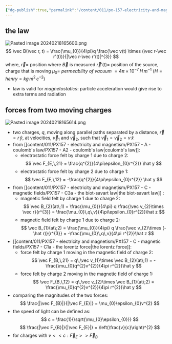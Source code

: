 ```yaml
---
{"dg-publish":true,"permalink":"/content/011/px-157-electricity-and-magnetism/px-157-c-magnetic-fields/px-157-c3a-the-biot-savart-law/","created":"2024-10-01T18:27:10.182+01:00","updated":"2024-11-26T20:09:24.880+00:00"}
---
```


## the law
![Pasted image 20240218165600.png](/img/user/pics/Pasted%20image%2020240218165600.png)
$$
\vec B(\vec r, t) = \frac{\mu_{0}}{4\pi}q \frac{\vec v(t) \times (\vec r-\vec r'(t))}{|\vec r-\vec r'(t)|^{3}}
$$
	where,
		$\vec r =$ position where $\vec B$ is measured
		$\vec r'(t)=$ position of the source, charge that is moving
		$\mu_{0}=$ *permeability of vacuum* $=4\pi \times10^{-7}\,H\,m^{-1}$ ($H=henry=kg\,m^{2}\,c^{-2}$)
- law is valid for *magnetostatics*: particle acceleration would give rise to extra terms and radiation
## forces from two moving charges
![Pasted image 20240218165614.png](/img/user/pics/Pasted%20image%2020240218165614.png)
- two charges, $q$, moving along parallel paths separated by a distance, $\vec r = r\,\hat y$, at velocities, $\vec v_{1}$ and $\vec v_{2}$, such that $\vec v_{1}=\vec v_{2} = v\,\hat x$
- from [[content/011/PX157 - electricity and magnetism/PX157 - A - coulomb's law/PX157 - A2 - coulomb's law\|coulomb's law]]:
	- electrostatic force felt by charge 1 due to charge 2:
$$
\vec F_{E,\,21} = \frac{q^{2}}{4\pi\epsilon_{0}r^{2}} \hat y
$$
	- electrostatic force felt by charge 2 due to charge 1:
$$
\vec F_{E,\,12} = -\frac{q^{2}}{4\pi\epsilon_{0}r^{2}} \hat y
$$
- from [[content/011/PX157 - electricity and magnetism/PX157 - C - magnetic fields/PX157 - C3a - the biot-savart law\|the biot-savart law]] :
	- magnetic field felt by charge 1 due to charge 2:
$$
\vec B_{2}(at\;1) = \frac{\mu_{0}}{4\pi} q \frac{\vec v_{2}\times \vec r}{r^{3}}  = \frac{\mu_{0}\,q\,v}{4\pi\epsilon_{0}r^{2}}\hat z
$$
	- magnetic field felt by charge 1 due to charge 2:
$$
\vec B_{1}(at\;2) = \frac{\mu_{0}}{4\pi} q \frac{\vec v_{2}\times (-\hat r)}{r^{3}}  = -\frac{\mu_{0}\,q\,v}{4\pi r^{2}}\hat z
$$
- [[content/011/PX157 - electricity and magnetism/PX157 - C - magnetic fields/PX157 - C1a - the lorentz force\|the lorentz force]]:
	- force felt by charge 1 moving in the magnetic field of charge 2:
$$
\vec F_{B,\,21} = q\,\vec v_{1}\times \vec B_{2}(at\;1) = - \frac{\mu_{0}q^{2}v^{2}}{4\pi r^{2}}\hat y
$$
	- force felt by charge 2 moving in the magnetic field of charge 1:
$$
\vec F_{B,\,12} = q\,\vec v_{2}\times \vec B_{1}(at\;2) =  \frac{\mu_{0}q^{2}v^{2}}{4\pi r^{2}}\hat y
$$
- comparing the magnitudes of the two forces:
$$
\frac{|\vec F_{B}|}{|\vec F_{E}|} = \mu_{0}\epsilon_{0}v^{2}
$$
- the speed of light can be defined as:
$$
c = \frac{1}{\sqrt{\mu_{0}\epsilon_{0}}}
$$
$$
\frac{|\vec F_{B}|}{|\vec F_{E}|} = \left(\frac{v}{c}\right)^{2}
$$
- for charges with $v<<c: \vec F_{E}>>\vec F_{B}$ 